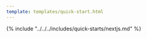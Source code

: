 ```yaml
---
template: templates/quick-start.html
---
```


<script>
  const meta = {
    what_you_will_learn: [
      "Create new Next.js app",
      "Install <a href='https://www.npmjs.com/package/@asgardeo/next' target='_blank' rel='noopener noreferrer'>@asgardeo/next</a> package",
      "Add user login and logout",
      "Display user profile information"
    ],
    prerequisites: [
      "About 15 minutes",
      "<a href='{{ base_path }}/get-started/create-asgardeo-account/'>{{ product_name }} account</a>",
      "Make sure you have a JavaScript package manager like <code>npm</code>, <code>yarn</code>, or <code>pnpm</code>.",
      "A favorite text editor or IDE"
    ],
    whats_next: [
      "Try out <a href='{{ base_path }}/complete-guides/nextjs/introduction/' target='_blank'>{{ product_name }} complete Next.js guide</a>"
    ]
  };
</script>

{% include "../../../includes/quick-starts/nextjs.md" %}